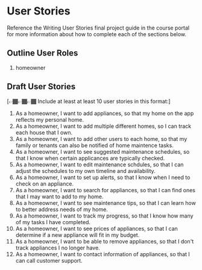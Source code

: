 # User Stories

Reference the Writing User Stories final project guide in the course portal for more information about how to complete each of the sections below.

## Outline User Roles

1. homeowner

## Draft User Stories

[👉🏾👉🏾👉🏾 Include at least at least 10 user stories in this format:]

1. As a homeowner, I want to add appliances, so that my home on the app reflects my personal home.
2. As a homeowner, I want to add multiple different homes, so I can track each house that I own.
3. As a homeowner, I want to add other users to each home, so that my family or tenants can also be notified of home maintence tasks.  
4. As a homeowner, I want to see suggested maintenance schedules, so that I know when certain applicances are typically checked.
5. As a homeowner, I want to edit maintenance schdules, so that I can adjust the schedules to my own timeline and availability.
6. As a homeowner, I want to set up alerts, so that I know when I need to check on an appliance.
7. As a homeowner, I want to search for appliances, so that I can find ones that I may want to add to my home.
8. As a homeowner, I want to see maintenance tips, so that I can learn how to better address needs of my home.
9. As a homeowner, I want to track my progress, so that I know how many of my tasks I have completed.
10. As a homeowner, I want to see prices of appliances, so that I can determine if a new appliance will fit in my budget.
11. As a homeowner, I want to be able to remove appliances, so that I don't track appliances I no longer have.
12. As a homeowner, I want to contact information of appliances, so that I can call customer support.   
